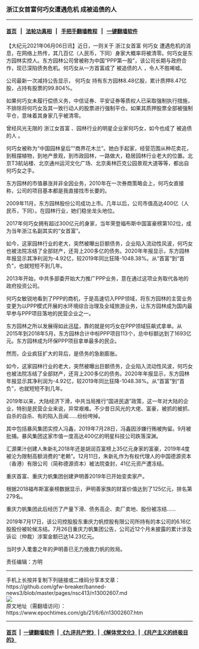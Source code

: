 ### 浙江女首富何巧女遭遇危机 成被追债的人
------------------------

#### [首页](https://github.com/gfw-breaker/banned-news3/blob/master/README.md) &nbsp;&nbsp;|&nbsp;&nbsp; [法轮功真相](https://github.com/begood0513/basic/blob/master/README.md)  &nbsp;&nbsp;|&nbsp;&nbsp; [手把手翻墙教程](https://github.com/gfw-breaker/guides/wiki)  &nbsp;&nbsp;|&nbsp;&nbsp; [一键翻墙软件](https://github.com/gfw-breaker/nogfw/blob/master/README.md)  



<div><p>
 【大纪元2021年06月06日讯】近日，一则关于
 <ok href="https://www.epochtimes.com/gb/tag/%E6%B5%99%E6%B1%9F%E5%A5%B3%E9%A6%96%E5%AF%8C.html">
  浙江女首富
 </ok>
 <ok href="https://www.epochtimes.com/gb/tag/%E4%BD%95%E5%B7%A7%E5%A5%B3.html">
  何巧女
 </ok>
 遭遇危机的消息，在网络上热传，其几百亿（人民币，下同）身家大概率将被清零。何巧女是东方园林实控人。东方园林公司曾被称为中国“PPP第一股”，该公司长期与政府合作，现已深陷债务危机。何巧女从一方首富成了
 <ok href="https://www.epochtimes.com/gb/tag/%E8%A2%AB%E8%BF%BD%E5%80%BA%E7%9A%84%E4%BA%BA.html">
  被追债的人
 </ok>
 ，令人不胜唏嘘。
</p>
<p>
 公司最新一次减持公告显示，
 <ok href="https://www.epochtimes.com/gb/tag/%E4%BD%95%E5%B7%A7%E5%A5%B3.html">
  何巧女
 </ok>
 持有东方园林8.48亿股，累计质押8.47亿股，占持有股票的99.804%。
</p>
<p>
 如果何巧女未履行偿债义务，中信证券、平安证券等质权人已采取强制执行措施，不排除将何巧女及其一致行动人的股票进行强制平仓。如果其质押股票全部被强制平仓，意味着其身家几乎被清零。
</p>
<p>
 曾经风光无限的
 <ok href="https://www.epochtimes.com/gb/tag/%E6%B5%99%E6%B1%9F%E5%A5%B3%E9%A6%96%E5%AF%8C.html">
  浙江女首富
 </ok>
 、园林行业的明星企业家何巧女，如今也成了
 <ok href="https://www.epochtimes.com/gb/tag/%E8%A2%AB%E8%BF%BD%E5%80%BA%E7%9A%84%E4%BA%BA.html">
  被追债的人
 </ok>
 。
</p>
<p>
 何巧女被称为“中国园林皇后”“商界花木兰”。她白手起家，经营范围从种花卖花，到租摆植物，到地产景观，到市政园林，一路做大，稳居园林行业老大的位置。北京T3航站楼、北京通州运河文化广场、北京奥林匹克公园景观大道等等，都出自何巧女之手。
</p>
<p>
 东方园林的市值暴涨并非全因业务，2010年在一次券商策略会上，何巧女直接称，公司的项目基本都是我直接找市长要的。
</p>
<p>
 2009年11月，东方园林股份公司成功上市。几年以后，公司市值高达400亿（人民币，下同）。在园林行业，她们稳坐龙头地位。
</p>
<p>
 2017年何巧女拥有超过300亿元的身家，当年荣登福布斯中国富豪榜第102位，成为当年浙江名副其实的“女首富”。
</p>
<p>
 如今，这家园林行业的老大，突然被曝出巨额债务，企业陷入流动性风波，何巧女也被法院冻结了全部财产，还背上200多亿的债务。2020年年报显示，东方园林年报显示其净利润为-4.92亿，较2019年同比狂降-1048.38%。从“首富”到“首负”，也就短短不到几年。
</p>
<p>
 2013年开始，中共多部委开始大力推广PPP业务，意在通过这项业务取代各地的政府投资公司。
</p>
<p>
 何巧女敏锐地看到了PPP的商机，于是高速切入PPP领域，将东方园林的主营业务变更为以PPP模式开展的水环境综合治理及全域旅游业务，让东方园林成为国内最早参与PPP项目落地的民营企业之一。
</p>
<p>
 东方园林之所以发展得如此迅猛，靠的就是何巧女在PPP领域狂飙式拿单。从2015年到2018年5月，东方园林合计中标PPP项目113个，总中标额达到了1693亿元。东方园林成为环保PPP项目拿单最多的民企。
</p>
<p>
 然而，企业疯狂扩大的背后，是债务的急剧膨胀。
</p>
<p>
 如今，这家园林行业的老大，突然被曝出巨额债务，企业陷入流动性风波，何巧女也被法院冻结了全部财产，还背上200多亿的债务。2020年年报显示，东方园林年报显示其净利润为-4.92亿，较2019年同比狂降-1048.38%。从“首富”到“首负”，也就短短不到几年。
</p>
<p>
 2019年以来，大陆经济下滑，中共当局推行“国进民退”政策，这一年对大陆的企业，特别是民营企业来说，异常艰难。不少昔日风光的大佬、富豪，被抓的被抓、自杀的自杀、有的陷入丑闻……纷纷垮掉。
</p>
<p>
 其中包括暴风集团实控人冯鑫，2019年7月28日，冯鑫因涉嫌行贿被拘留。9月被批捕。暴风集团这家市值一度高达400亿的明星科技公司跌落深渊。
</p>
<p>
 汇源果汁创建人朱新礼2018年还是胡润百富榜上35亿元身家的富豪，2019年4度被沦为限制高额消费的“老赖”。12月11日，朱新礼作为有权代理人的中国德源资本（香港）有限公司（简称德源资本）被法院查封，41亿元资产遭冻结。
</p>
<p>
 重庆首富、重庆力帆集团创建尹明善2019年已开始变卖家产。
</p>
<p>
 根据2018福布斯富豪榜数据显示，尹明善家族的财富价值达到了125亿元，排名第279名。
</p>
<p>
 重庆力帆集团此后经历了产量下滑、债务高企、卖厂卖地、股份被冻结……
</p>
<p>
 2019年7月17日，该公司控股股东重庆力帆控股有限公司所持有的本公司的6.16亿股股份被轮候冻结。7月26日重庆力帆集团公告，公司近12个月未披露的累计涉及诉讼（仲裁）涉案金额已达14.23亿元。
</p>
<p>
 当时步入耄耋之年的尹明善已无力挽救力帆的败局。
</p>
<p>
 责任编辑：方明
</p>
</div>
<hr/>
手机上长按并复制下列链接或二维码分享本文章：<br/>
https://github.com/gfw-breaker/banned-news3/blob/master/pages/nsc413/n13002607.md <br/>
<a href='https://github.com/gfw-breaker/banned-news3/blob/master/pages/nsc413/n13002607.md'><img src='https://github.com/gfw-breaker/banned-news3/blob/master/pages/nsc413/n13002607.md.png'/></a> <br/>
原文地址（需翻墙访问）：https://www.epochtimes.com/gb/21/6/6/n13002607.htm


------------------------
#### [首页](https://github.com/gfw-breaker/banned-news3/blob/master/README.md) &nbsp;|&nbsp; [一键翻墙软件](https://github.com/gfw-breaker/nogfw/blob/master/README.md) &nbsp;| [《九评共产党》](https://github.com/gfw-breaker/9ping.md/blob/master/README.md#九评之一评共产党是什么) | [《解体党文化》](https://github.com/gfw-breaker/jtdwh.md/blob/master/README.md) | [《共产主义的终极目的》](https://github.com/gfw-breaker/gczydzjmd.md/blob/master/README.md)


<img src='http://gfw-breaker.win/banned-news3/pages/nsc413/n13002607.md' width='0px' height='0px'/>